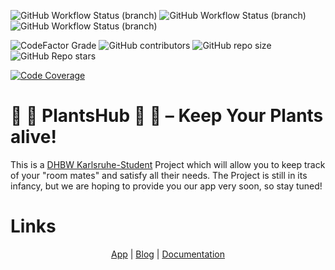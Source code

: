 ![GitHub Workflow Status (branch)](https://img.shields.io/github/workflow/status/qt1337/PlantsHub/Build/master?label=BUILD%3A%20MASTER&style=for-the-badge)
![GitHub Workflow Status (branch)](https://img.shields.io/github/workflow/status/qt1337/PlantsHub/Build/quality?label=BUILD%3A%20QUALITY&style=for-the-badge)
![GitHub Workflow Status (branch)](https://img.shields.io/github/workflow/status/qt1337/PlantsHub/Build/development?label=BUILD%3A%20DEVELOPMENT&style=for-the-badge)

![CodeFactor Grade](https://img.shields.io/codefactor/grade/github/qt1337/PlantsHub/master?label=CODE%20QUALITY&style=for-the-badge)
![GitHub contributors](https://img.shields.io/github/contributors/qt1337/PlantsHub?style=for-the-badge)
![GitHub repo size](https://img.shields.io/github/repo-size/qt1337/PlantsHub?style=for-the-badge)
![GitHub Repo stars](https://img.shields.io/github/stars/qt1337/PlantsHub?style=for-the-badge)

[![Code Coverage](https://img.shields.io/badge/coverage-71%25-green)](https://app.plantshub.de)

# 🌱 🌻 PlantsHub 🌻 🌱 – Keep Your Plants alive!

This is a <a href="https://www.karlsruhe.dhbw.de/startseite.html">DHBW
Karlsruhe-Student</a> Project which will allow you to keep track of your "room
mates" and satisfy all their needs. The Project is still in its infancy, but we
are hoping to provide you our app very soon, so stay tuned!

# Links

<p style="text-align: center"><a href="https://app.plantshub.de">App</a> | <a href="https://blog.plantshub.de/">Blog</a> | <a href="https://github.com/qt1337/PlantsHub/wiki">Documentation</a></p>
